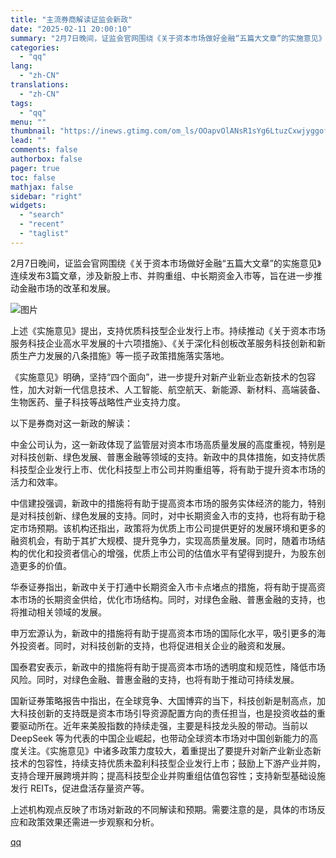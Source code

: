 ```yaml
---
title: "主流券商解读证监会新政"
date: "2025-02-11 20:00:10"
summary: "2月7日晚间，证监会官网围绕《关于资本市场做好金融“五篇大文章”的实施意见》连续发布3篇文章，涉及新..."
categories:
  - "qq"
lang:
  - "zh-CN"
translations:
  - "zh-CN"
tags:
  - "qq"
menu: ""
thumbnail: "https://inews.gtimg.com/om_ls/OOapvOlANsR1sYg6LtuzCxwjyggofoS8OaaRXoYxk5jcAAA_640360/0"
lead: ""
comments: false
authorbox: false
pager: true
toc: false
mathjax: false
sidebar: "right"
widgets:
  - "search"
  - "recent"
  - "taglist"
---
```


2月7日晚间，证监会官网围绕《关于资本市场做好金融“五篇大文章”的实施意见》连续发布3篇文章，涉及新股上市、并购重组、中长期资金入市等，旨在进一步推动金融市场的改革和发展。

![图片](https://inews.gtimg.com/om_bt/O0Olk9A1OHDN-zsWW41goY39Dq5NloZD31PFjmxSJSGLgAA/641)

上述《实施意见》提出，支持优质科技型企业发行上市。持续推动《关于资本市场服务科技企业高水平发展的十六项措施》、《关于深化科创板改革服务科技创新和新质生产力发展的八条措施》等一揽子政策措施落实落地。

《实施意见》明确，坚持“四个面向”，进一步提升对新产业新业态新技术的包容性，加大对新一代信息技术、人工智能、航空航天、新能源、新材料、高端装备、生物医药、量子科技等战略性产业支持力度。

以下是券商对这一新政的解读：

中金公司认为，这一新政体现了监管层对资本市场高质量发展的高度重视，特别是对科技创新、绿色发展、普惠金融等领域的支持。新政中的具体措施，如支持优质科技型企业发行上市、优化科技型上市公司并购重组等，将有助于提升资本市场的活力和效率。

中信建投强调，新政中的措施将有助于提高资本市场的服务实体经济的能力，特别是对科技创新、绿色发展的支持。同时，对中长期资金入市的支持，也将有助于稳定市场预期。该机构还指出，政策将为优质上市公司提供更好的发展环境和更多的融资机会，有助于其扩大规模、提升竞争力，实现高质量发展。同时，随着市场结构的优化和投资者信心的增强，优质上市公司的估值水平有望得到提升，为股东创造更多的价值。

华泰证券指出，新政中关于打通中长期资金入市卡点堵点的措施，将有助于提高资本市场的长期资金供给，优化市场结构。同时，对绿色金融、普惠金融的支持，也将推动相关领域的发展。

申万宏源认为，新政中的措施将有助于提高资本市场的国际化水平，吸引更多的海外投资者。同时，对科技创新的支持，也将促进相关企业的融资和发展。

国泰君安表示，新政中的措施将有助于提高资本市场的透明度和规范性，降低市场风险。同时，对绿色金融、普惠金融的支持，也将有助于推动可持续发展。

国新证券策略报告中指出，在全球竞争、大国博弈的当下，科技创新是制高点，加大科技创新的支持既是资本市场引导资源配置方向的责任担当，也是投资收益的重要驱动所在。近年来美股指数的持续走强，主要是科技龙头股的带动。当前以 DeepSeek 等为代表的中国企业崛起，也带动全球资本市场对中国创新能力的高度关注。《实施意见》中诸多政策力度较大，着重提出了要提升对新产业新业态新技术的包容性，持续支持优质未盈利科技型企业发行上市；鼓励上下游产业并购，支持合理开展跨境并购；提高科技型企业并购重组估值包容性；支持新型基础设施发行 REITs，促进盘活存量资产等。

上述机构观点反映了市场对新政的不同解读和预期。需要注意的是，具体的市场反应和政策效果还需进一步观察和分析。

[qq](https://new.qq.com/rain/a/20250211A0803G00)
